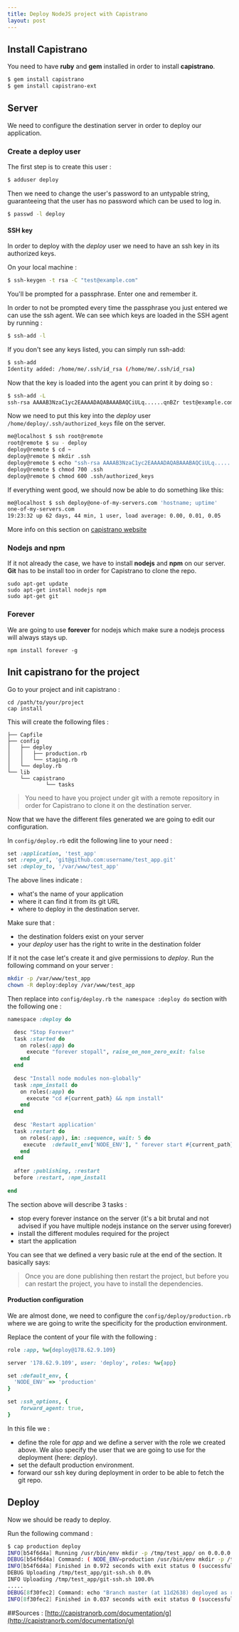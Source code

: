 ```yaml
---
title: Deploy NodeJS project with Capistrano
layout: post
---
```


## Install Capistrano

You need to have **ruby** and **gem** installed in order to install **capistrano**.

```bash
$ gem install capistrano
$ gem install capistrano-ext
```

## Server

We need to configure the destination server in order to deploy our application.

### Create a deploy user

The first step is to create this user :

```bash
$ adduser deploy
```
Then we need to change the user's password to an untypable string, guaranteeing that the user has no password which can be used to log in.

```bash
$ passwd -l deploy
```

#### SSH key

In order to deploy with the *deploy* user we need to have an ssh key in its authorized keys.

On your local machine :

```bash
$ ssh-keygen -t rsa -C "test@example.com"
```
You'll be prompted for a passphrase. Enter one and remember it.

In order to not be prompted every time the passphrase you just entered we can use the ssh agent.
We can see which keys are loaded in the SSH agent by running :

```bash
$ ssh-add -l
```

If you don't see any keys listed, you can simply run ssh-add:

```bash
$ ssh-add
Identity added: /home/me/.ssh/id_rsa (/home/me/.ssh/id_rsa)
```
Now that the key is loaded into the agent you can print it by doing so :

```bash
$ ssh-add -L
ssh-rsa AAAAB3NzaC1yc2EAAAADAQABAAABAQCiULq......qnBZr test@example.com
```

Now we need to put this key into the *deploy* user `/home/deploy/.ssh/authorized_keys` file on the server.

```bash
me@localhost $ ssh root@remote
root@remote $ su - deploy
deploy@remote $ cd ~
deploy@remote $ mkdir .ssh
deploy@remote $ echo "ssh-rsa AAAAB3NzaC1yc2EAAAADAQABAAABAQCiULq........qnBZr test@example.com" >> .ssh/authorized_keys
deploy@remote $ chmod 700 .ssh
deploy@remote $ chmod 600 .ssh/authorized_keys
```

If everything went good, we should now be able to do something like this:

```bash
me@localhost $ ssh deploy@one-of-my-servers.com 'hostname; uptime'
one-of-my-servers.com
19:23:32 up 62 days, 44 min, 1 user, load average: 0.00, 0.01, 0.05
```

More info on this section on [capistrano website](http://capistranorb.com/documentation/getting-started/authentication-and-authorisation/)

### Nodejs and npm

If it not already the case, we have to install **nodejs** and **npm** on our server.
**Git** has to be install too in order for Capistrano to clone the repo.


```
sudo apt-get update
sudo apt-get install nodejs npm
sudo apt-get git
```

### Forever

We are going to use **forever** for nodejs which make sure a nodejs process will always stays up.

```
npm install forever -g
```


## Init capistrano for the project

Go to your project and init capistrano :

```
cd /path/to/your/project
cap install
```

This will create the following files :

```
├── Capfile
├── config
│   ├── deploy
│   │   ├── production.rb
│   │   └── staging.rb
│   └── deploy.rb
└── lib
    └── capistrano
            └── tasks
```

>You need to have you project under git with a remote repository in order for Capistrano to clone it on the destination server.

Now that we have the different files generated we are going to edit our configuration.

In `config/deploy.rb` edit the following line to your need :

```ruby
set :application, 'test_app'
set :repo_url, 'git@github.com:username/test_app.git'
set :deploy_to, '/var/www/test_app'
```
The above lines indicate :

- what's the name of your application
- where it can find it from its git URL 
- where to deploy in the destination server.

Make sure that :

- the destination folders exist on your server
- your *deploy* user has the right to write in the destination folder
 
If it not the case let's create it and give permissions to *deploy*. Run the following command on your server :

```bash
mkdir -p /var/www/test_app
chown -R deploy:deploy /var/www/test_app
```  

Then replace into `config/deploy.rb` `the namespace :deploy do` section with the following one :

```ruby
namespace :deploy do

  desc "Stop Forever"
  task :started do
    on roles(:app) do
      execute "forever stopall", raise_on_non_zero_exit: false
    end
  end
 
  desc "Install node modules non-globally"
  task :npm_install do
    on roles(:app) do
      execute "cd #{current_path} && npm install"
    end
  end
 
  desc 'Restart application'
  task :restart do
    on roles(:app), in: :sequence, wait: 5 do
	 execute  :default_env['NODE_ENV'], " forever start #{current_path}/app.js", raise_on_non_zero_exit: true
    end
  end
 
  after :publishing, :restart
  before :restart, :npm_install
 
end

```

The section above will describe 3 tasks :

- stop every forever instance on the server (it's a bit brutal and not advised if you have multiple nodejs instance on the server using forever)
- install the different modules required for the project
- start the application

You can see that we defined a very basic rule at the end of the section. It basically says:
>Once you are done publishing then restart the project, but before you can restart the project, you have to install the dependencies.



#### Production configuration
We are almost done, we need to configure the `config/deploy/production.rb` where we are going to write the specificity for the production environment.

Replace the content of your file with the following :

```ruby
role :app, %w{deploy@178.62.9.109}

server '178.62.9.109', user: 'deploy', roles: %w{app}

set :default_env, {
  'NODE_ENV' => 'production'
}

set :ssh_options, {
    forward_agent: true,
}

```

In this file we :
 
- define the role for *app* and we define a server with the role we created above. We also specify the user that we are going to use for the deployment (here: *deploy*).
- set the default production environment.
- forward our ssh key during deployment in order to be able to fetch the git repo.

## Deploy

Now we should be ready to deploy.

Run the following command :

```bash
$ cap production deploy
INFO[b54f6d4a] Running /usr/bin/env mkdir -p /tmp/test_app/ on 0.0.0.0
DEBUG[b54f6d4a] Command: ( NODE_ENV=production /usr/bin/env mkdir -p /tmp/test_app/ )
INFO[b54f6d4a] Finished in 0.972 seconds with exit status 0 (successful).
DEBUG Uploading /tmp/test_app/git-ssh.sh 0.0%
INFO Uploading /tmp/test_app/git-ssh.sh 100.0%
.....
DEBUG[8f30fec2] Command: echo "Branch master (at 11d2638) deployed as release 20140818152948 by wendannor" >> /var/www/test_app/revisions.log
INFO[8f30fec2] Finished in 0.037 seconds with exit status 0 (successful).
```

##Sources :
[http://capistranorb.com/documentation/g](http://capistranorb.com/documentation/g)




